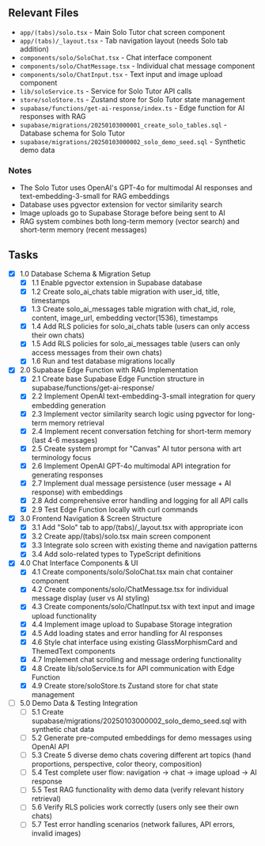 ## Relevant Files

- `app/(tabs)/solo.tsx` - Main Solo Tutor chat screen component
- `app/(tabs)/_layout.tsx` - Tab navigation layout (needs Solo tab addition)
- `components/solo/SoloChat.tsx` - Chat interface component
- `components/solo/ChatMessage.tsx` - Individual chat message component
- `components/solo/ChatInput.tsx` - Text input and image upload component
- `lib/soloService.ts` - Service for Solo Tutor API calls
- `store/soloStore.ts` - Zustand store for Solo Tutor state management
- `supabase/functions/get-ai-response/index.ts` - Edge function for AI responses with RAG
- `supabase/migrations/20250103000001_create_solo_tables.sql` - Database schema for Solo Tutor
- `supabase/migrations/20250103000002_solo_demo_seed.sql` - Synthetic demo data

### Notes

- The Solo Tutor uses OpenAI's GPT-4o for multimodal AI responses and text-embedding-3-small for RAG embeddings
- Database uses pgvector extension for vector similarity search
- Image uploads go to Supabase Storage before being sent to AI
- RAG system combines both long-term memory (vector search) and short-term memory (recent messages)

## Tasks

- [x] 1.0 Database Schema & Migration Setup
  - [x] 1.1 Enable pgvector extension in Supabase database
  - [x] 1.2 Create solo_ai_chats table migration with user_id, title, timestamps
  - [x] 1.3 Create solo_ai_messages table migration with chat_id, role, content, image_url, embedding vector(1536), timestamps
  - [x] 1.4 Add RLS policies for solo_ai_chats table (users can only access their own chats)
  - [x] 1.5 Add RLS policies for solo_ai_messages table (users can only access messages from their own chats)
  - [x] 1.6 Run and test database migrations locally

- [x] 2.0 Supabase Edge Function with RAG Implementation
  - [x] 2.1 Create base Supabase Edge Function structure in supabase/functions/get-ai-response/
  - [x] 2.2 Implement OpenAI text-embedding-3-small integration for query embedding generation
  - [x] 2.3 Implement vector similarity search logic using pgvector for long-term memory retrieval
  - [x] 2.4 Implement recent conversation fetching for short-term memory (last 4-6 messages)
  - [x] 2.5 Create system prompt for "Canvas" AI tutor persona with art terminology focus
  - [x] 2.6 Implement OpenAI GPT-4o multimodal API integration for generating responses
  - [x] 2.7 Implement dual message persistence (user message + AI response) with embeddings
  - [x] 2.8 Add comprehensive error handling and logging for all API calls
  - [x] 2.9 Test Edge Function locally with curl commands

- [x] 3.0 Frontend Navigation & Screen Structure
  - [x] 3.1 Add "Solo" tab to app/(tabs)/_layout.tsx with appropriate icon
  - [x] 3.2 Create app/(tabs)/solo.tsx main screen component
  - [x] 3.3 Integrate solo screen with existing theme and navigation patterns
  - [x] 3.4 Add solo-related types to TypeScript definitions

- [x] 4.0 Chat Interface Components & UI
  - [x] 4.1 Create components/solo/SoloChat.tsx main chat container component
  - [x] 4.2 Create components/solo/ChatMessage.tsx for individual message display (user vs AI styling)
  - [x] 4.3 Create components/solo/ChatInput.tsx with text input and image upload functionality
  - [x] 4.4 Implement image upload to Supabase Storage integration
  - [x] 4.5 Add loading states and error handling for AI responses
  - [x] 4.6 Style chat interface using existing GlassMorphismCard and ThemedText components
  - [x] 4.7 Implement chat scrolling and message ordering functionality
  - [x] 4.8 Create lib/soloService.ts for API communication with Edge Function
  - [x] 4.9 Create store/soloStore.ts Zustand store for chat state management
  
- [ ] 5.0 Demo Data & Testing Integration
  - [ ] 5.1 Create supabase/migrations/20250103000002_solo_demo_seed.sql with synthetic chat data
  - [ ] 5.2 Generate pre-computed embeddings for demo messages using OpenAI API
  - [ ] 5.3 Create 5 diverse demo chats covering different art topics (hand proportions, perspective, color theory, composition)
  - [ ] 5.4 Test complete user flow: navigation → chat → image upload → AI response
  - [ ] 5.5 Test RAG functionality with demo data (verify relevant history retrieval)
  - [ ] 5.6 Verify RLS policies work correctly (users only see their own chats)
  - [ ] 5.7 Test error handling scenarios (network failures, API errors, invalid images) 